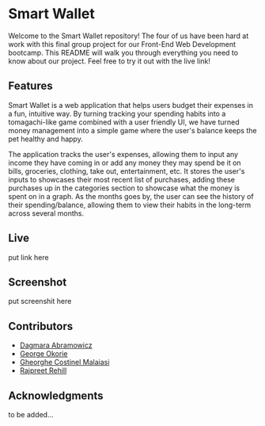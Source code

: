 # Smart Wallet
Welcome to the Smart Wallet repository! The four of us have been hard at work with this final group project for our Front-End Web Development bootcamp. This README will walk you through everything you need to know about our project. Feel free to try it out with the live link!

## Features
Smart Wallet is a web application that helps users budget their expenses in a fun, intuitive way. By turning tracking your spending habits into a tomagachi-like game combined with a user friendly UI, we have turned money management into a simple game where the user's balance keeps the pet healthy and happy.

The application tracks the user's expenses, allowing them to input any income they have coming in or add any money they may spend be it on bills, groceries, clothing, take out, entertainment, etc. It stores the user's inputs to showcases their most recent list of purchases, adding these purchases up in the categories section to showcase what the money is spent on in a graph. As the months goes by, the user can see the history of their spending/balance, allowing them to view their habits in the long-term across several months.

## Live
put link here

## Screenshot
put screenshit here

## Contributors
* [Dagmara Abramowicz](https://github.com/dagaab)
* [George Okorie](https://github.com/GiorgioDaVinci)
* [Gheorghe Costinel Malaiasi](https://github.com/Costinel22)
* [Rajpreet Rehill](https://github.com/RajpreetKR)

## Acknowledgments
to be added...
